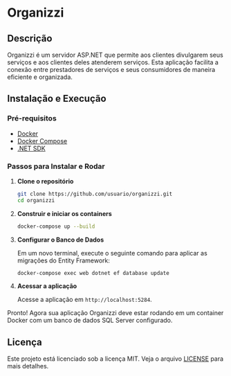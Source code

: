 # Organizzi

## Descrição
Organizzi é um servidor ASP.NET que permite aos clientes divulgarem seus serviços e aos clientes deles atenderem serviços. Esta aplicação facilita a conexão entre prestadores de serviços e seus consumidores de maneira eficiente e organizada.

## Instalação e Execução

### Pré-requisitos
- [Docker](https://www.docker.com/get-started)
- [Docker Compose](https://docs.docker.com/compose/install/)
- [.NET SDK](https://dotnet.microsoft.com/download)

### Passos para Instalar e Rodar

1. **Clone o repositório**

    ```bash
    git clone https://github.com/usuario/organizzi.git
    cd organizzi
    ```

2. **Construir e iniciar os containers**

    ```bash
    docker-compose up --build
    ```

3. **Configurar o Banco de Dados**

    Em um novo terminal, execute o seguinte comando para aplicar as migrações do Entity Framework:

    ```bash
    docker-compose exec web dotnet ef database update
    ```

4. **Acessar a aplicação**

    Acesse a aplicação em `http://localhost:5284`.

Pronto! Agora sua aplicação Organizzi deve estar rodando em um container Docker com um banco de dados SQL Server configurado.

## Licença
Este projeto está licenciado sob a licença MIT. Veja o arquivo [LICENSE](LICENSE) para mais detalhes.